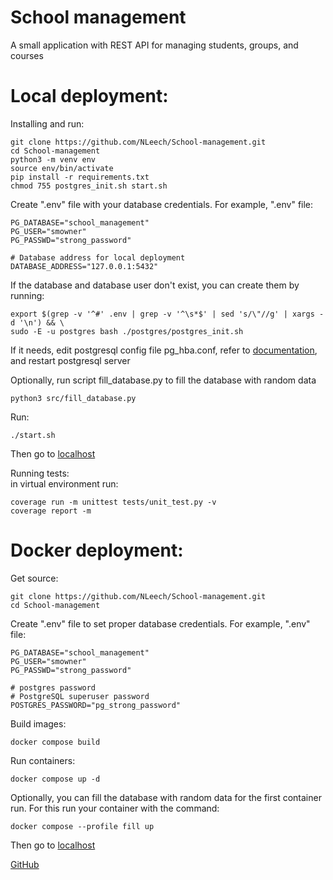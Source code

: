 # School management

A small application with REST API for managing students, groups, and courses

# Local deployment:
Installing and run:

    git clone https://github.com/NLeech/School-management.git
    cd School-management
    python3 -m venv env
    source env/bin/activate
    pip install -r requirements.txt
    chmod 755 postgres_init.sh start.sh

Create ".env" file with your database credentials.
For example, ".env" file:

    PG_DATABASE="school_management"
    PG_USER="smowner"
    PG_PASSWD="strong_password"
    
    # Database address for local deployment
    DATABASE_ADDRESS="127.0.0.1:5432"
    
If the database and database user don't exist, you can create them by running:
    
    export $(grep -v '^#' .env | grep -v '^\s*$' | sed 's/\"//g' | xargs -d '\n') && \
    sudo -E -u postgres bash ./postgres/postgres_init.sh

If it needs, edit postgresql config file pg_hba.conf, refer to [documentation](https://www.postgresql.org/docs/11/auth-pg-hba-conf.html), and restart postgresql server   

Optionally, run script fill_database.py to fill the database with random data

    python3 src/fill_database.py

Run:

    ./start.sh

Then go to [localhost](localhost)

Running tests:  
in virtual environment run:

    coverage run -m unittest tests/unit_test.py -v
    coverage report -m

# Docker deployment:

Get source:

    git clone https://github.com/NLeech/School-management.git
    cd School-management

Create ".env" file to set proper database credentials.
For example, ".env" file:

    PG_DATABASE="school_management"
    PG_USER="smowner"
    PG_PASSWD="strong_password"
    
    # postgres password
    # PostgreSQL superuser password
    POSTGRES_PASSWORD="pg_strong_password"

Build images:
    
    docker compose build

Run containers:

    docker compose up -d

Optionally, you can fill the database with random data for the first container run. 
For this run your container with the command:

    docker compose --profile fill up
 
Then go to [localhost](localhost)

[GitHub](https://github.com/NLeech/School-management)
